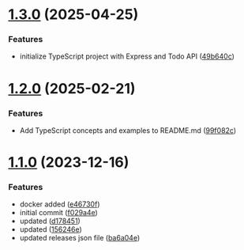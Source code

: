 # [1.3.0](https://github.com/manthanank/learn-typescript/compare/v1.2.0...v1.3.0) (2025-04-25)


### Features

* initialize TypeScript project with Express and Todo API ([49b640c](https://github.com/manthanank/learn-typescript/commit/49b640c1b01ba23d7830bbf3889b0ef789bf2581))



# [1.2.0](https://github.com/manthanank/learn-typescript/compare/v1.1.0...v1.2.0) (2025-02-21)


### Features

* Add TypeScript concepts and examples to README.md ([99f082c](https://github.com/manthanank/learn-typescript/commit/99f082c5f1b5a5586b81c5673d76ef260b4fb31c))



# [1.1.0](https://github.com/manthanank/learn-typescript/compare/f029a4e235142ed0a2ef5c60eda3d2363a44ba4a...v1.1.0) (2023-12-16)


### Features

* docker added ([e46730f](https://github.com/manthanank/learn-typescript/commit/e46730f7b88876883183664733d6bef810cbc3bf))
* initial commit ([f029a4e](https://github.com/manthanank/learn-typescript/commit/f029a4e235142ed0a2ef5c60eda3d2363a44ba4a))
* updated ([d178451](https://github.com/manthanank/learn-typescript/commit/d178451cee0f801884cee7aecb7f03e8ce6f1e00))
* updated ([156246e](https://github.com/manthanank/learn-typescript/commit/156246e3f9a73c2a3841c5464f365b7669046841))
* updated releases json file ([ba6a04e](https://github.com/manthanank/learn-typescript/commit/ba6a04e8429080ac0258bbb16f088121cc8b2bbb))



